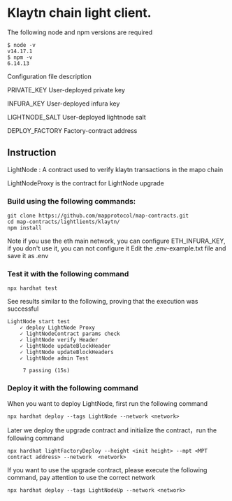 
# Klaytn chain light client.



The following node and npm versions are required
````
$ node -v
v14.17.1
$ npm -v
6.14.13
````
Configuration file description

PRIVATE_KEY User-deployed private key

INFURA_KEY User-deployed infura key

LIGHTNODE_SALT User-deployed lightnode salt

DEPLOY_FACTORY Factory-contract address


## Instruction
LightNode : A contract used to verify klaytn transactions in the mapo chain

LightNodeProxy is the contract for LightNode upgrade


### Build using the following commands:

```shell
git clone https://github.com/mapprotocol/map-contracts.git
cd map-contracts/lightlients/klaytn/
npm install
```

Note if you use the eth main network, you can configure ETH_INFURA_KEY, if you don't use it, you can not configure it
Edit the .env-example.txt file and save it as .env


### Test it with the following command

```shell
npx hardhat test
```

See results similar to the following, proving that the execution was successful

```shell
LightNode start test
    ✓ deploy LightNode Proxy
    ✓ lightNodeContract params check
    ✓ lightNode verify Header
    ✓ lightNode updateBlockHeader
    ✓ lightNode updateBlockHeaders
    ✓ lightNode admin Test

     7 passing (15s)
```
### Deploy it with the following command
When you want to deploy LightNode, first run the following command
````
npx hardhat deploy --tags LightNode --network <network>
````
Later we deploy the upgrade contract and initialize the contract，run the following command

````
npx hardhat lightFactoryDeploy --height <init height> --mpt <MPT contract address> --network  <network>

````

If you want to use the upgrade contract, please execute the following command, pay attention to use the correct network

```shell
npx hardhat deploy --tags LightNodeUp --network <network> 
```
